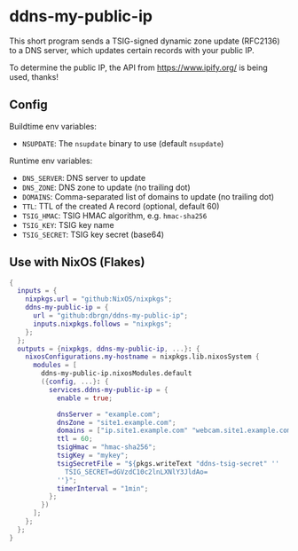 # ddns-my-public-ip

This short program sends a TSIG-signed dynamic zone update (RFC2136) to a DNS
server, which updates certain records with your public IP.

To determine the public IP, the API from <https://www.ipify.org/> is being
used, thanks!

## Config

Buildtime env variables:

- `NSUPDATE`: The `nsupdate` binary to use (default `nsupdate`)

Runtime env variables:

- `DNS_SERVER`: DNS server to update
- `DNS_ZONE`: DNS zone to update (no trailing dot)
- `DOMAINS`: Comma-separated list of domains to update (no trailing dot)
- `TTL`: TTL of the created A record (optional, default 60)
- `TSIG_HMAC`: TSIG HMAC algorithm, e.g. `hmac-sha256`
- `TSIG_KEY`: TSIG key name
- `TSIG_SECRET`: TSIG key secret (base64)


## Use with NixOS (Flakes)

```nix
{
  inputs = {
    nixpkgs.url = "github:NixOS/nixpkgs";
    ddns-my-public-ip = {
      url = "github:dbrgn/ddns-my-public-ip";
      inputs.nixpkgs.follows = "nixpkgs";
    };
  };
  outputs = {nixpkgs, ddns-my-public-ip, ...}: {
    nixosConfigurations.my-hostname = nixpkgs.lib.nixosSystem {
      modules = [
        ddns-my-public-ip.nixosModules.default
        ({config, ...}: {
          services.ddns-my-public-ip = {
            enable = true;

            dnsServer = "example.com";
            dnsZone = "site1.example.com";
            domains = ["ip.site1.example.com" "webcam.site1.example.com"];
            ttl = 60;
            tsigHmac = "hmac-sha256";
            tsigKey = "mykey";
            tsigSecretFile = "${pkgs.writeText "ddns-tsig-secret" ''
              TSIG_SECRET=dGVzdC10c2lnLXNlY3JldAo=
            ''}";
            timerInterval = "1min";
          };
        })
      ];
    };
  };
}
```
